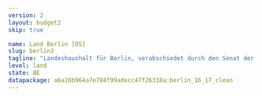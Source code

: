 ```yaml
---
version: 2
layout: budget2
skip: true

name: Land Berlin [OS]
slug: berlin3
tagline: "Landeshaushalt für Berlin, verabschiedet durch den Senat der Stadt Berlin."
level: land
state: BE
datapackage: a6a16b964a7e784f99adecc47f26318a:berlin_16_17_clean
---
```



